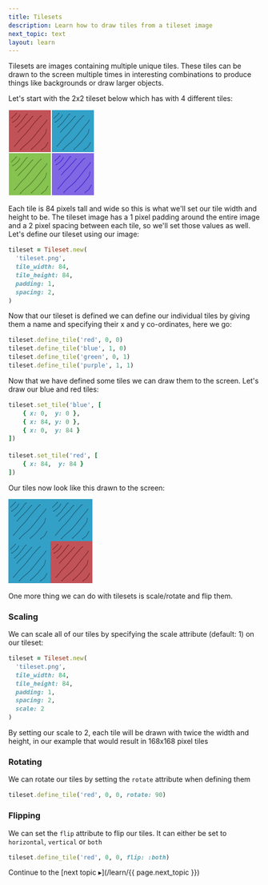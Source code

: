 ```yaml
---
title: Tilesets
description: Learn how to draw tiles from a tileset image
next_topic: text
layout: learn
---
```


Tilesets are images containing multiple unique tiles. These tiles can be drawn to the screen multiple times in interesting combinations to produce things like backgrounds or draw larger objects.


Let's start with the 2x2 tileset below which has with 4 different tiles:

<img class="sprite-sheet" src="/assets/img/learn/tileset.png">

Each tile is 84 pixels tall and wide so this is what we'll set our tile width and height to be. The tileset image has a 1 pixel padding around the entire image and a 2 pixel spacing between each tile, so we'll set those values as well. Let's define our tileset using our image:


```ruby
tileset = Tileset.new(
  'tileset.png',
  tile_width: 84,
  tile_height: 84,
  padding: 1,
  spacing: 2,
)
```

Now that our tileset is defined we can define our individual tiles by giving them a name and specifying their x and y co-ordinates, here we go:

```ruby
tileset.define_tile('red', 0, 0)
tileset.define_tile('blue', 1, 0)
tileset.define_tile('green', 0, 1)
tileset.define_tile('purple', 1, 1)
```

Now that we have defined some tiles we can draw them to the screen. Let's draw our blue and red tiles:

```ruby
tileset.set_tile('blue', [
    { x: 0,  y: 0 },
    { x: 84, y: 0 },
    { x: 0,  y: 84 }
])

tileset.set_tile('red', [
    { x: 84,  y: 84 }
])
```


Our tiles now look like this drawn to the screen:

<img class="sprite-sheet" src="/assets/img/learn/tileset_drawn.png">


One more thing we can do with tilesets is scale/rotate and flip them.


### Scaling

We can scale all of our tiles by specifying the scale attribute (default: 1) on our tileset:

```ruby
tileset = Tileset.new(
  'tileset.png',
  tile_width: 84,
  tile_height: 84,
  padding: 1,
  spacing: 2,
  scale: 2
)
```

By setting our scale to 2, each tile will be drawn with twice the width and height, in our example that would result in 168x168 pixel tiles

### Rotating

We can rotate our tiles by setting the `rotate` attribute when defining them

```ruby
tileset.define_tile('red', 0, 0, rotate: 90)
```

### Flipping

We can set the `flip` attribute to flip our tiles. It can either be set to `horizontal`, `vertical` or `both`

```ruby
tileset.define_tile('red', 0, 0, flip: :both)
```

Continue to the [next topic ▸](/learn/{{ page.next_topic }})
